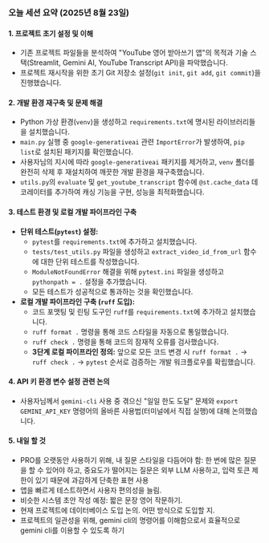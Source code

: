 ### **오늘 세션 요약 (2025년 8월 23일)**

#### **1. 프로젝트 초기 설정 및 이해**
*   기존 프로젝트 파일들을 분석하여 "YouTube 영어 받아쓰기 앱"의 목적과 기술 스택(Streamlit, Gemini AI, YouTube Transcript API)을 파악했습니다.
*   프로젝트 재시작을 위한 초기 Git 저장소 설정(`git init`, `git add`, `git commit`)을 진행했습니다.

#### **2. 개발 환경 재구축 및 문제 해결**
*   Python 가상 환경(`venv`)을 생성하고 `requirements.txt`에 명시된 라이브러리들을 설치했습니다.
*   `main.py` 실행 중 `google-generativeai` 관련 `ImportError`가 발생하여, `pip list`로 설치된 패키지를 확인했습니다.
*   사용자님의 지시에 따라 `google-generativeai` 패키지를 제거하고, `venv` 폴더를 완전히 삭제 후 재설치하여 깨끗한 개발 환경을 재구축했습니다.
*   `utils.py`의 `evaluate` 및 `get_youtube_transcript` 함수에 `@st.cache_data` 데코레이터를 추가하여 캐싱 기능을 구현, 성능을 최적화했습니다.

#### **3. 테스트 환경 및 로컬 개발 파이프라인 구축**
*   **단위 테스트(`pytest`) 설정:**
    *   `pytest`를 `requirements.txt`에 추가하고 설치했습니다.
    *   `tests/test_utils.py` 파일을 생성하고 `extract_video_id_from_url` 함수에 대한 단위 테스트를 작성했습니다.
    *   `ModuleNotFoundError` 해결을 위해 `pytest.ini` 파일을 생성하고 `pythonpath = .` 설정을 추가했습니다.
    *   모든 테스트가 성공적으로 통과하는 것을 확인했습니다.
*   **로컬 개발 파이프라인 구축 (`ruff` 도입):**
    *   코드 포맷팅 및 린팅 도구인 `ruff`를 `requirements.txt`에 추가하고 설치했습니다.
    *   `ruff format .` 명령을 통해 코드 스타일을 자동으로 통일했습니다.
    *   `ruff check .` 명령을 통해 코드의 잠재적 오류를 검사했습니다.
    *   **3단계 로컬 파이프라인 정의:** 앞으로 모든 코드 변경 시 `ruff format .` -> `ruff check .` -> `pytest` 순서로 검증하는 개발 워크플로우를 확립했습니다.

#### **4. API 키 환경 변수 설정 관련 논의**
*   사용자님께서 `gemini-cli` 사용 중 겪으신 "일일 한도 도달" 문제와 `export GEMINI_API_KEY` 명령어의 올바른 사용법(터미널에서 직접 실행)에 대해 논의했습니다.

#### **5. 내일 할 것**
*   PRO를 오랫동안 사용하기 위해, 내 질문 스타일을 다듬어야 함: 한 번에 많은 질문을 할 수 있어야 하고, 중요도가 떨어지는 질문은 외부 LLM 사용하고, 입력 토큰 제한이 있기 때문에 과감하게 단축한 표현 사용
*   앱을 빠르게 테스트하면서 사용자 편의성을 늘림.
*   비슷한 시스템 초안 작성 예정: 짧은 문장 영어 작문하기.
*   현재 프로젝트에 데이터베이스 도입 논의. 어떤 방식으로 도입할 지.
*   프로젝트의 일관성을 위해, gemini cli의 명령어를 이해함으로서 효율적으로 gemini cli를 이용할 수 있도록 하기
